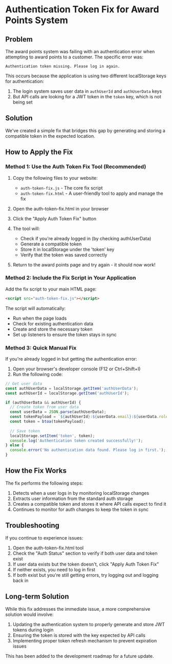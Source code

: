 # Authentication Token Fix for Award Points System

## Problem

The award points system was failing with an authentication error when attempting to award points to a customer. The specific error was:

```
Authentication token missing. Please log in again.
```

This occurs because the application is using two different localStorage keys for authentication:

1. The login system saves user data in `authUserId` and `authUserData` keys
2. But API calls are looking for a JWT token in the `token` key, which is not being set

## Solution

We've created a simple fix that bridges this gap by generating and storing a compatible token in the expected location.

## How to Apply the Fix

### Method 1: Use the Auth Token Fix Tool (Recommended)

1. Copy the following files to your website:
   - `auth-token-fix.js` - The core fix script
   - `auth-token-fix.html` - A user-friendly tool to apply and manage the fix

2. Open the auth-token-fix.html in your browser

3. Click the "Apply Auth Token Fix" button

4. The tool will:
   - Check if you're already logged in (by checking authUserData)
   - Generate a compatible token
   - Store it in localStorage under the 'token' key
   - Verify that the token was saved correctly

5. Return to the award points page and try again - it should now work!

### Method 2: Include the Fix Script in Your Application

Add the fix script to your main HTML page:

```html
<script src="auth-token-fix.js"></script>
```

The script will automatically:
- Run when the page loads
- Check for existing authentication data
- Create and store the necessary token
- Set up listeners to ensure the token stays in sync

### Method 3: Quick Manual Fix

If you're already logged in but getting the authentication error:

1. Open your browser's developer console (F12 or Ctrl+Shift+I)
2. Run the following code:

```javascript
// Get user data
const authUserData = localStorage.getItem('authUserData');
const authUserId = localStorage.getItem('authUserId');

if (authUserData && authUserId) {
  // Create token from user data
  const userData = JSON.parse(authUserData);
  const tokenPayload = `${authUserId}:${userData.email}:${userData.role}`;
  const token = btoa(tokenPayload);
  
  // Save token
  localStorage.setItem('token', token);
  console.log('Authentication token created successfully!');
} else {
  console.error('No authentication data found. Please log in first.');
}
```

## How the Fix Works

The fix performs the following steps:

1. Detects when a user logs in by monitoring localStorage changes
2. Extracts user information from the standard auth storage
3. Creates a compatible token and stores it where API calls expect to find it
4. Continues to monitor for auth changes to keep the token in sync

## Troubleshooting

If you continue to experience issues:

1. Open the auth-token-fix.html tool
2. Check the "Auth Status" section to verify if both user data and token exist
3. If user data exists but the token doesn't, click "Apply Auth Token Fix"
4. If neither exists, you need to log in first
5. If both exist but you're still getting errors, try logging out and logging back in

## Long-term Solution

While this fix addresses the immediate issue, a more comprehensive solution would involve:

1. Updating the authentication system to properly generate and store JWT tokens during login
2. Ensuring the token is stored with the key expected by API calls
3. Implementing proper token refresh mechanism to prevent expiration issues

This has been added to the development roadmap for a future update. 